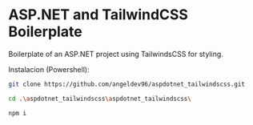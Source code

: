 # ASP.NET and TailwindCSS Boilerplate

Boilerplate of an ASP.NET project using TailwindsCSS for styling.

Instalacion (Powershell):

```sh
git clone https://github.com/angeldev96/aspdotnet_tailwindscss.git
```

```sh
cd .\aspdotnet_tailwindscss\aspdotnet_tailwindscss\
```

```sh
npm i
```




